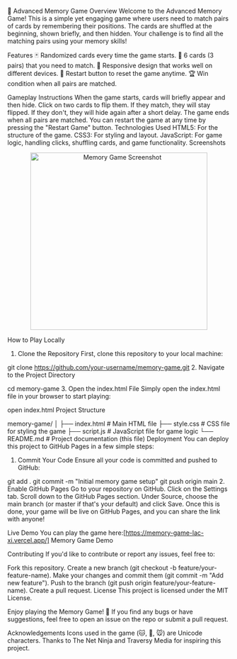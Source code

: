🧠 Advanced Memory Game
Overview
Welcome to the Advanced Memory Game! This is a simple yet engaging game where users need to match pairs of cards by remembering their positions. The cards are shuffled at the beginning, shown briefly, and then hidden. Your challenge is to find all the matching pairs using your memory skills!

Features
🃏 Randomized cards every time the game starts.
🧩 6 cards (3 pairs) that you need to match.
🎯 Responsive design that works well on different devices.
🔄 Restart button to reset the game anytime.
🏆 Win condition when all pairs are matched.

Gameplay Instructions
When the game starts, cards will briefly appear and then hide.
Click on two cards to flip them. If they match, they will stay flipped. If they don't, they will hide again after a short delay.
The game ends when all pairs are matched.
You can restart the game at any time by pressing the "Restart Game" button.
Technologies Used
HTML5: For the structure of the game.
CSS3: For styling and layout.
JavaScript: For game logic, handling clicks, shuffling cards, and game functionality.
Screenshots
<p align="center"> <img src="https://via.placeholder.com/400x300.png?text=Memory+Game+Screenshot" alt="Memory Game Screenshot" width="400px"/> </p>

How to Play Locally
1. Clone the Repository
First, clone this repository to your local machine:


git clone https://github.com/your-username/memory-game.git
2. Navigate to the Project Directory

cd memory-game
3. Open the index.html File
Simply open the index.html file in your browser to start playing:


open index.html
Project Structure

memory-game/
│
├── index.html        # Main HTML file
├── style.css         # CSS file for styling the game
├── script.js         # JavaScript file for game logic
└── README.md         # Project documentation (this file)
Deployment
You can deploy this project to GitHub Pages in a few simple steps:

1. Commit Your Code
Ensure all your code is committed and pushed to GitHub:


git add .
git commit -m "Initial memory game setup"
git push origin main
2. Enable GitHub Pages
Go to your repository on GitHub.
Click on the Settings tab.
Scroll down to the GitHub Pages section.
Under Source, choose the main branch (or master if that's your default) and click Save.
Once this is done, your game will be live on GitHub Pages, and you can share the link with anyone!

Live Demo
You can play the game here:[https://memory-game-lac-xi.vercel.app/] Memory Game Demo

Contributing
If you'd like to contribute or report any issues, feel free to:

Fork this repository.
Create a new branch (git checkout -b feature/your-feature-name).
Make your changes and commit them (git commit -m "Add new feature").
Push to the branch (git push origin feature/your-feature-name).
Create a pull request.
License
This project is licensed under the MIT License.

Enjoy playing the Memory Game! 🎉
If you find any bugs or have suggestions, feel free to open an issue on the repo or submit a pull request.

Acknowledgements
Icons used in the game (🐱, 🐶, 🐭) are Unicode characters.
Thanks to The Net Ninja and Traversy Media for inspiring this project.